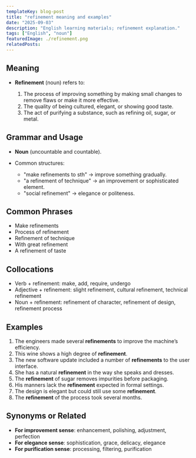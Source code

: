 ```yaml
---
templateKey: blog-post
title: "refinement meaning and examples"
date: "2025-09-03"
description: "English learning materials; refinement explanation."
tags: ["English", "noun"]
featuredImage: ./refinement.png
relatedPosts:
---
```


## Meaning

- **Refinement** (noun) refers to:

  1. The process of improving something by making small changes to remove flaws or make it more effective.
  2. The quality of being cultured, elegant, or showing good taste.
  3. The act of purifying a substance, such as refining oil, sugar, or metal.

## Grammar and Usage

- **Noun** (uncountable and countable).
- Common structures:

  - "make refinements to sth" → improve something gradually.
  - "a refinement of technique" → an improvement or sophisticated element.
  - "social refinement" → elegance or politeness.

## Common Phrases

- Make refinements
- Process of refinement
- Refinement of technique
- With great refinement
- A refinement of taste

## Collocations

- Verb + refinement: make, add, require, undergo
- Adjective + refinement: slight refinement, cultural refinement, technical refinement
- Noun + refinement: refinement of character, refinement of design, refinement process

## Examples

1. The engineers made several **refinements** to improve the machine’s efficiency.
2. This wine shows a high degree of **refinement**.
3. The new software update included a number of **refinements** to the user interface.
4. She has a natural **refinement** in the way she speaks and dresses.
5. The **refinement** of sugar removes impurities before packaging.
6. His manners lack the **refinement** expected in formal settings.
7. The design is elegant but could still use some **refinement**.
8. The **refinement** of the process took several months.

## Synonyms or Related

- **For improvement sense**: enhancement, polishing, adjustment, perfection
- **For elegance sense**: sophistication, grace, delicacy, elegance
- **For purification sense**: processing, filtering, purification

